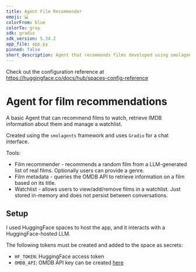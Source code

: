 ```yaml
---
title: Agent Film Recommender
emoji: 💻
colorFrom: blue
colorTo: gray
sdk: gradio
sdk_version: 5.34.2
app_file: app.py
pinned: false
short_description: Agent that recommends films developed using smolagents
---
```


Check out the configuration reference at https://huggingface.co/docs/hub/spaces-config-reference

# Agent for film recommendations

A basic Agent that can recommend films to watch, retrieve IMDB information about them and manage a watchlist. 

Created using the `smolagents` framework and uses `Gradio` for a chat interface.

Tools:
- Film recommender - recommends a random film from a LLM-generated list of real films. Optionally users can provide a genre. 
- Film metadata - queries the OMDB API to retrieve information on a film based on its title. 
- Watchlist - allows users to view/add/remove films in a watchlist. Just stored in-memory and does not persist between conversations. 


## Setup

I used HuggingFace spaces to host the app, and it interacts with a HuggingFace-hosted LLM.  

The following tokens must be created and added to the space as secrets:
- `HF_TOKEN`: HuggingFace access token 
- `OMDB_API`: OMDB API key can be created [here](https://www.omdbapi.com/apikey.aspx)